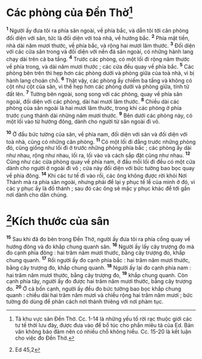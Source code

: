 # Các phòng của Đền Thờ[^1-b40e36a0-aaa5-4389-997d-02361d0a8c1b]

<sup><b>1</b></sup> Người ấy đưa tôi ra phía sân ngoài, về phía bắc, và dẫn tôi tới căn phòng đối diện với sân, tức là đối diện với toà nhà, về hướng bắc. <sup><b>2</b></sup> Phía mặt tiền, nhà dài năm mươi thước, về phía bắc, và rộng hai mươi lăm thước. <sup><b>3</b></sup> Đối diện với các cửa sân trong và đối diện với nền đá sân ngoài, có những hành lang chạy dài trên cả ba tầng. <sup><b>4</b></sup> Trước các phòng, có một lối đi rộng năm thước về phía trong, và dài năm mươi thước ; các cửa đều quay về phía bắc. <sup><b>5</b></sup> Các phòng bên trên thì hẹp hơn các phòng dưới và phòng giữa của toà nhà, vì bị hành lang choán chỗ. <sup><b>6</b></sup> Thật vậy, các phòng ấy chiếm ba tầng và không có cột như cột của sân, vì thế hẹp hơn các phòng dưới và phòng giữa, tính từ đất lên. <sup><b>7</b></sup> Tường bên ngoài, song song với các phòng, quay về phía sân ngoài, đối diện với các phòng, dài hai mươi lăm thước. <sup><b>8</b></sup> Chiều dài các phòng của sân ngoài là hai mươi lăm thước, trong khi các phòng ở phía trước cung thánh dài những năm mươi thước. <sup><b>9</b></sup> Bên dưới các phòng này, có một lối vào từ hướng đông, dành cho người từ sân ngoài đi vô.

<sup><b>10</b></sup> Ở đầu bức tường của sân, về phía nam, đối diện với sân và đối diện với toà nhà, cũng có những căn phòng. <sup><b>11</b></sup> Có một lối đi đằng trước những phòng đó, cũng giống như lối đi ở trước những phòng phía bắc ; các phòng ấy dài như nhau, rộng như nhau, lối ra, lối vào và cách sắp đặt cũng như nhau. <sup><b>12</b></sup> Cũng như các cửa phòng quay về phía nam, ở đầu mỗi lối đi đều có một cửa dành cho người ở ngoài đi vô ; cửa này đối diện với bức tường bao bọc quay về phía đông. <sup><b>14</b></sup> Khi các tư tế đi vào rồi, các ông không được rời khỏi Nơi Thánh mà ra phía sân ngoài, nhưng phải để lại y phục tế lễ của mình ở đó, vì các y phục ấy là đồ thánh ; sau đó các ông sẽ mặc y phục khác để tới gần nơi dành cho dân chúng.

# [^2@-b40e36a0-aaa5-4389-997d-02361d0a8c1b]Kích thước của sân

<sup><b>15</b></sup> Sau khi đã đo bên trong Đền Thờ, người ấy đưa tôi ra phía cổng quay về hướng đông và đo khắp chung quanh sân. <sup><b>16</b></sup> Người ấy lấy cây trượng đo mà đo cạnh phía đông : hai trăm năm mươi thước, bằng cây trượng đo, khắp chung quanh. <sup><b>17</b></sup> Rồi người ấy đo cạnh phía bắc : hai trăm năm mươi thước, bằng cây trượng đo, khắp chung quanh. <sup><b>18</b></sup> Người ấy lại đo cạnh phía nam : hai trăm năm mươi thước, bằng cây trượng đo, <sup><b>19</b></sup> khắp chung quanh. Còn cạnh phía tây, người ấy đo được hai trăm năm mươi thước, bằng cây trượng đo. <sup><b>20</b></sup> Ở cả bốn cạnh, người ấy đều đo bức tường bao bọc khắp chung quanh : chiều dài hai trăm năm mươi và chiều rộng hai trăm năm mươi ; bức tường đó dùng để phân cách nơi thánh thiêng với nơi phàm tục.

[^1-b40e36a0-aaa5-4389-997d-02361d0a8c1b]: Tả khu vực sân Đền Thờ. Cc. 1-14 là những yếu tố rời rạc thuộc giới các tư tế thời lưu đày, được đưa vào để bổ túc cho phần miêu tả của Ed. Bản văn không bảo đảm nên có nhiều chỗ không hiểu. Cc. 15-20 là kết luận cho việc đo Đền Thờ.

[^2@-b40e36a0-aaa5-4389-997d-02361d0a8c1b]: Ed 45,2
